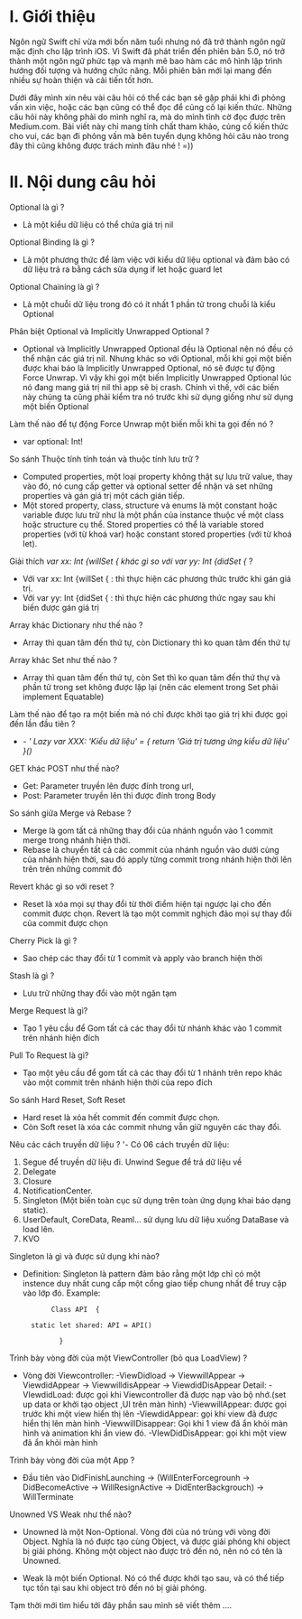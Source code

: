 #  I. Giới thiệu 

   Ngôn ngữ Swift chỉ vừa mới bốn năm tuổi nhưng nó đã trở thành ngôn ngữ mặc định cho lập trình iOS. Vì Swift đã phát triển đến phiên bản 5.0, nó trở thành một ngôn ngữ phức tạp và mạnh mẽ bao hàm các mô hình lập trình hướng đối tượng và hướng chức năng. Mỗi phiên bản mới lại mang đến nhiều sự hoàn thiện và cải tiến tốt hơn.
   
   Dưới đây mình xin nêu vài câu hỏi có thể các bạn sẽ gặp phải khi đi phỏng vấn xin việc, hoặc các bạn cũng có thể đọc để củng cố lại kiến thức. Những câu hỏi này không phải do mình nghĩ ra, mà do mình tình cờ đọc được trên Medium.com. Bài viết này chỉ mang tính chất tham khảo, củng cố kiến thức cho vui, các bạn đi phỏng vấn mà bên tuyển dụng không hỏi câu nào trong đây thì cũng không được trách mình đâu nhé ! =)) 
#  II. Nội dung câu hỏi
 Optional là gì ?  
 -  Là một kiểu dữ liệu có thể chứa giá trị nil

  Optional Binding là gì  ? 
  - Là một phương thức để làm việc với kiểu dữ liệu optional và đảm bảo có dữ liệu trả ra bằng cách sửa dụng if let hoặc guard let

 Optional Chaining là gì ?
 - Là một chuỗi dữ liệu trong đó có ít nhất 1 phần tử trong chuỗi là kiểu Optional

  Phân biệt Optional và Implicitly Unwrapped Optional ?
  - Optional và Implicitly Unwrapped Optional đều là Optional nên nó đều có thể nhận các giá trị nil. 
Nhưng khác so với Optional, mỗi khi gọi một biến được khai báo là Implicitly Unwrapped Optional, nó sẽ được tự động Force Unwrap. Vì vậy khi gọi một biến Implicitly Unwrapped Optional lúc nó đang mang giá trị nil thì app sẽ bị crash. 
Chính vì thế, với các biến này chúng ta cũng phải kiểm tra nó trước khi sử dụng giống như sử dụng một biến Optional

Làm thế nào để tự động Force Unwrap một biến mỗi khi ta gọi đến nó ? 
- var optional: Int!

So sánh Thuộc tính tính toán và thuộc tính lưu trữ ? 

- Computed properties, một loại property không thật sự lưu trữ value, thay vào đó, nó cung cấp getter và optional setter để nhận và set những properties và gán giá trị một cách gián tiếp.
- Một stored property, class, structure và enums  là một constant hoặc variable được lưu trữ như là một phần của instance thuộc về một class hoặc structure cụ thể. Stored properties có thể là variable stored properties (với từ khoá var) hoặc constant stored properties (với từ khoá let).

Giải thích *var xx: Int {willSet { khác gì so với var yy: Int {didSet {*  ? 

- Với var xx: Int {willSet { : thì thực hiện các phương thức trước khi gán giá trị.
- Với var yy: Int {didSet { : thì thực hiện các phương thức ngay sau khi biến được gán giá trị


Array khác Dictionary như thế nào ? 

- Array thì quan tâm đến thứ tự, còn Dictionary thì ko quan tâm đến thứ tự


Array khác Set như thế nào ? 
 
- Array thì quan tâm đến thứ tự, còn Set thì ko quan tâm đến thứ thự và phần tử trong set không được lặp lại (nên các element trong Set phải implement Equatable)

Làm thế nào để tạo ra một biến mà nó chỉ được khởi tạo giá trị khi được gọi đến lần đầu tiên ?
- *- '  Lazy var XXX: 'Kiểu dữ liệu' = {
    return 'Giá trị tương ứng kiểu dữ liệu'
}()*


GET khác POST như thế nào?
- Get: Parameter truyền lên được đính trong url, 
- Post: Parameter truyền lên thì được đính trong Body

So sánh giữa Merge và Rebase ?
- Merge là gom tất cả những thay đổi của nhánh nguồn vào 1 commit merge trong nhánh hiện thời.
- Rebase là chuyển tất cả các commit của nhánh nguồn vào dưới cùng của nhánh hiện thời, sau đó apply từng commit trong nhánh hiện thời lên trên trên những commit đó 


Revert khác gì so với reset ? 
- Reset là xóa mọi sự thay đổi từ thời điểm hiện tại ngược lại cho đến commit được chọn. Revert là tạo một commit nghịch đảo mọi sự thay đổi của commit được chọn 


Cherry Pick là gì ?
- Sao chép các thay đổi từ 1 commit và apply vào branch hiện thời

Stash là gì ? 
- Lưu trữ những thay đổi vào một ngăn tạm

Merge Request là gì? 
- Tạo 1 yêu cầu để Gom tất cả các thay đổi từ nhánh khác vào 1 commit trên nhánh hiện đích

 Pull To Request là gì? 
- Tạo một yêu cầu để gom tất cả các thay đổi từ 1 nhánh trên repo khác vào một commit trên nhánh hiện thời của repo đích

 So sánh Hard Reset, Soft Reset
 - Hard reset là xóa hết commit đến commit được chọn. 
 - Còn Soft reset là xóa các commit nhưng vẫn giữ nguyên các thay đổi. 


Nêu các cách truyền dữ liệu ?
'- Có 06 cách truyền dữ liệu:
1. Segue để truyền dữ liệu đi. Unwind Segue để trả dữ liệu về 
2. Delegate 
3. Closure
4. NotificationCenter. 
5. Singleton (Một biến toàn cục sử dụng trên toàn ứng dụng khai báo dạng static).
6. UserDefault, CoreData, Reaml... sử dụng lưu dữ liệu xuống DataBase và load lên.
7. KVO

Singleton là gì và được sử dụng khi nào? 
- Definition: Singleton là pattern đảm bảo rằng một lớp chỉ có một instence duy nhất cung cấp một cổng giao tiếp chung nhất để truy cập vào lớp đó.
Example: 

             Class API  {
     
        static let shared: API = API()
  
               }
               
Trình bày vòng đời của một ViewController (bỏ qua LoadView) ?

- Vòng đời Viewcontroller: 
-ViewDidload -> ViewwillAppear -> ViewdidAppear -> ViewwilldisAppear -> ViewdidDisAppear
Detail:
-VIewdidLoad: được gọi khi Viewcontroller đã được nạp vào bộ nhớ.(set up data or khởi tạo object ,UI trên màn hình)
-ViewwillAppear: được gọi trước khi một view hiển thị lên
-ViewdidAppear: gọi khi view đã được hiển thị lên màn hình
-ViewwillDisappear: Gọi khi 1 view đã ẩn khỏi màn hình và animation khi ẩn view đó.
-VIewDidDisAppear: gọi khi một view đã ẩn khỏi màn hình


Trình bày vòng đời của một App ?

- Đầu tiên vào DidFinishLaunching -> (WillEnterForcegrounh -> DidBecomeActive -> WillResignActive -> DidEnterBackgrouch) -> WillTerminate

Unowned VS Weak như thế nào? 
- Unowned là một Non-Optional. Vòng đời của nó trùng với vòng đời Object. Nghĩa là nó được tạo cùng Object, và được giải phóng khi object bị giải phóng. Không một object nào được trỏ đến nó, nên nó có tên là Unowned.

- Weak là một biến Optional. Nó có thể được khởi tạo sau, và có thể tiếp tục tồn tại sau khi object trỏ đến nó bị giải phóng.

Tạm thời mới tìm hiểu tới đây phần sau mình sẽ viết thêm ....